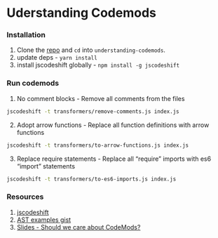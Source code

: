 # Uderstanding Codemods

### Installation

1. Clone the [repo](https://github.com/nobi1007/understanding-codemods) and `cd` into `understanding-codemods`.
2. update deps - `yarn install`
3. install jscodeshift globally - `npm install -g jscodeshift`

### Run codemods

1. No comment blocks - Remove all comments from the files

```bash
jscodeshift -t transformers/remove-comments.js index.js
```

2. Adopt arrow functions  - Replace all function definitions with arrow functions

```bash
jscodeshift -t transformers/to-arrow-functions.js index.js
```

3. Replace require statements - Replace all “require” imports with es6 “import” statements

```bash
jscodeshift -t transformers/to-es6-imports.js index.js
```

### Resources
1. [jscodeshift](https://github.com/facebook/jscodeshift)
2. [AST examples gist](https://astexplorer.net/#/gist/89b5d7a5e4873841b7eaf39fdb33ba9d/f778f6157509d2565da97e7eafe6a427a4a36516)
3. [Slides - Should we care about CodeMods?](https://docs.google.com/presentation/d/1JXCEucKMg78p4Phcs8al9P2Qke37a8lEhvY7KxiF1lo/edit?usp=sharing)
   
